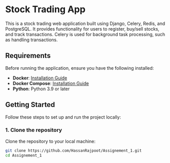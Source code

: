 # Stock Trading App

This is a stock trading web application built using Django, Celery, Redis, and PostgreSQL. It provides functionality for users to register, buy/sell stocks, and track transactions. Celery is used for background task processing, such as handling transactions.

## Requirements

Before running the application, ensure you have the following installed:

- **Docker**: [Installation Guide](https://docs.docker.com/get-docker/)
- **Docker Compose**: [Installation Guide](https://docs.docker.com/compose/install/)
- **Python**: Python 3.9 or later

## Getting Started

Follow these steps to set up and run the project locally:

### 1. Clone the repository

Clone the repository to your local machine:

```bash
git clone https://github.com/HassanRajpoot/Assignement_1.git
cd Assignement_1
